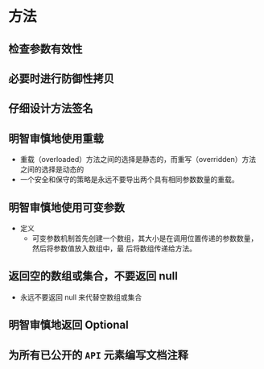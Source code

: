 # 方法

## 检查参数有效性



## 必要时进行防御性拷贝



## 仔细设计方法签名



## 明智审慎地使用重载

* 重载（overloaded）方法之间的选择是静态的，而重写（overridden）方法之间的选择是动态的
* 一个安全和保守的策略是永远不要导出两个具有相同参数数量的重载。



## 明智审慎地使用可变参数

* 定义
  * 可变参数机制首先创建一个数组，其大小是在调用位置传递的参数数量，然后将参数值放入数组中，最
    后将数组传递给方法。



## 返回空的数组或集合，不要返回 null

* 永远不要返回 null 来代替空数组或集合



## 明智审慎地返回 Optional



## 为所有已公开的 `API` 元素编写文档注释





























